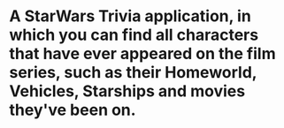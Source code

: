 # A StarWars Trivia application, in which you can find all characters that have ever appeared on the film series, such as their Homeworld, Vehicles, Starships and movies they've been on.
